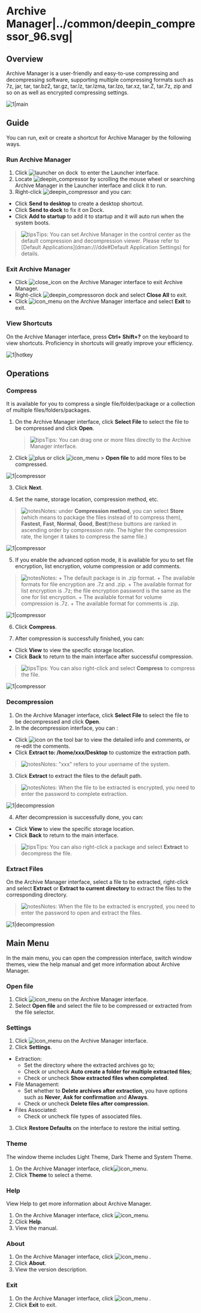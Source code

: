 # Archive Manager|../common/deepin_compressor_96.svg|

## Overview


Archive Manager is a user-friendly and easy-to-use compressing and decompressing software, supporting multiple compressing formats such as 7z, jar, tar, tar.bz2, tar.gz, tar.lz, tar.lzma, tar.lzo, tar.xz, tar.Z, tar.7z, zip and so on as well as encrypted compressing settings.

![1|main](fig/main.png)



## Guide

You can run, exit or create a shortcut for Archive Manager by the following ways.

### Run Archive Manager

1.  Click ![launcher](../common/deepin_launcher.svg) on dock  to enter the Launcher interface.
2.  Locate ![deepin_compressor](../common/deepin_compressor.svg) by scrolling the mouse wheel or searching Archive Manager in the Launcher interface and click it to run.
3.  Right-click ![deepin_compressor](../common/deepin_compressor.svg) and you can:
 - Click **Send to desktop** to create a desktop shortcut.
 - Click **Send to dock** to fix it on Dock.
 - Click **Add to startup** to add it to startup and it will auto run when the system boots.

> ![tips](../common/tips.svg)Tips: You can set Archive Manager in the control center as the default compression and decompression viewer. Please refer to [Default Applications](dman:///dde#Default Application Settings) for details.

### Exit Archive Manager

- Click  ![close_icon](../common/close_icon.svg) on the Archive Manager interface to exit Archive Manager.
- Right-click ![deepin_compressor](../common/deepin_compressor.svg)on dock and select **Close All** to exit.
- Click ![icon_menu](../common/icon_menu.svg) on the Archive Manager interface and select  **Exit** to exit.

### View Shortcuts

On the Archive Manager interface, press **Ctrl+ Shift+?** on the keyboard to view shortcuts. Proficiency in shortcuts will greatly improve your efficiency.

![1|hotkey](fig/hotkey.png)

## Operations

### Compress

It is available for you to compress a single file/folder/package or a collection of multiple files/folders/packages.

1. On the Archive Manager interface, click **Select File** to select the file to be compressed and click **Open**.

   > ![tips](../common/tips.svg)Tips: You can drag one or more files directly to the Archive Manager interface.
   
2.  Click  ![plus](../common/icon_plus.svg) or click  ![icon_menu](../common/icon_menu.svg) > **Open file** to add more files to be compressed.

   ![1|compressor](fig/compressadd.png)

3.  Click **Next**.

4.  Set the name, storage location, compression method, etc.
   
   > ![notes](../common/notes.svg)Notes: under **Compression method**, you can select **Store** (which means to package the files instead of to compress them), **Fastest**,  **Fast**, **Normal**, **Good**, **Best**(these buttons are ranked in ascending order by  compression rate. The higher the compression rate, the longer it takes to compress the same file.)

![1|compressor](fig/compressfile.png)

5.  If you enable the advanced option mode, it is available for you to set file encryption, list encryption, volume compression or add comments.
   > ![notes](../common/notes.svg)Notes: 
      + The default package is in .zip format.
      + The available formats for file encryption are .7z and .zip.
      + The available format for list encryption is .7z; the file encryption password is the same as the one for list encryption.
      + The available format for volume compression is .7z. 
      + The available format for comments is .zip.
   

![1|compressor](fig/compressfile2.png)

6.  Click **Compress**.

7.  After compression is successfully finished, you can:

   - Click **View** to view the specific storage location.
   - Click **Back** to return to the main interface after successful compression.
   
   > ![tips](../common/tips.svg)Tips: You can also right-click and select **Compress** to compress the file.
   
   ![1|compressor](fig/compresssuccess.png)


### Decompression

1.  On the Archive Manager interface, click **Select File** to select the file to be decompressed and click **Open**.
2.  In the decompression interface, you can :
   - Click ![icon](fig/annotation.png) on the tool bar to view the detailed info and comments, or re-edit the comments.
   - Click **Extract to:  /home/xxx/Desktop**  to customize the extraction path.

   >![notes](../common/notes.svg)Notes: "xxx" refers to your username of the system.

3.  Click **Extract** to extract the files to the default path.

   > ![notes](../common/notes.svg)Notes: When the file to be extracted is encrypted, you need to enter the password to complete extraction.

![1|decompression](fig/decompression.png)

4.  After decompression is successfully done, you can:
   - Click **View** to view the specific storage location.
   - Click **Back** to return to the main interface.

   > ![tips](../common/tips.svg)Tips: You can also right-click a package and select **Extract** to decompress the file.

  

### Extract Files

On the Archive Manager interface, select a file to be extracted, right-click and select **Extract** or **Extract to  current directory** to extract the files to the corresponding directory. 

> ![notes](../common/notes.svg)Notes: When the file to be extracted is encrypted, you need to enter the password to open and extract the files. 

   ![1|decompression](fig/extract.png)


## Main Menu

In the main menu, you can open the compression interface, switch window themes, view the help manual and get more information about Archive Manager.

### Open file
1.  Click  ![icon_menu](../common/icon_menu.svg) on the Archive Manager interface.
2.  Select **Open file** and select the file to be compressed or extracted from the file selector.

### Settings

1.  Click  ![icon_menu](../common/icon_menu.svg) on the Archive Manager interface.
2.  Click **Settings**.
   - Extraction:
      + Set the directory where the extracted archives go to;
      + Check or uncheck **Auto create a folder for multiple extracted files**;
      + Check or uncheck **Show extracted files when completed**.
   - File Management:
      + Set whether to **Delete archives after extraction**, you have options such as **Never**, **Ask for confirmation** and **Always**.
      + Check or uncheck **Delete files after compression**.
   - Files Associated:
      + Check or uncheck file types of associated files.
3.  Click **Restore Defaults** on the interface to restore the initial setting.



### Theme

The window theme includes Light Theme, Dark Theme and System Theme.

1.   On the Archive Manager interface, click![icon_menu](../common/icon_menu.svg).
2.   Click **Theme** to select a theme.

### Help

View Help to get more information about Archive Manager.

1.  On the Archive Manager interface, click ![icon_menu](../common/icon_menu.svg).
2.  Click **Help**.
3.  View the manual.


### About

1.   On the Archive Manager interface, click ![icon_menu](../common/icon_menu.svg) . 
2.  Click **About**.
3.   View the version description.

### Exit

1.  On the Archive Manager interface, click ![icon_menu](../common/icon_menu.svg) .
2.  Click **Exit** to exit.
